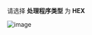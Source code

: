 请选择 **处理程序类型** 为 **HEX**

![image](/images/user-guide/integrations/udp/handler-configuration-hex.png)